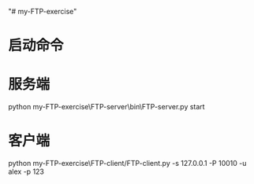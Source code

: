 "# my-FTP-exercise" 

# 启动命令

# 服务端
python my-FTP-exercise\FTP-server\bin\FTP-server.py start

# 客户端
python my-FTP-exercise\FTP-client/FTP-client.py -s 127.0.0.1 -P 10010 -u alex -p 123
